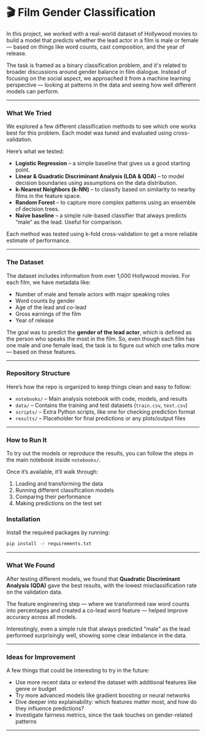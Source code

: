 # 🎬 Film Gender Classification

In this project, we worked with a real-world dataset of Hollywood movies to build a model that predicts whether the lead actor in a film is male or female — based on things like word counts, cast composition, and the year of release.

The task is framed as a binary classification problem, and it's related to broader discussions around gender balance in film dialogue. Instead of focusing on the social aspect, we approached it from a machine learning perspective — looking at patterns in the data and seeing how well different models can perform.

---

### What We Tried

We explored a few different classification methods to see which one works best for this problem. Each model was tuned and evaluated using cross-validation.

Here’s what we tested:

- **Logistic Regression** – a simple baseline that gives us a good starting point.
- **Linear & Quadratic Discriminant Analysis (LDA & QDA)** – to model decision boundaries using assumptions on the data distribution.
- **k-Nearest Neighbors (k-NN)** – to classify based on similarity to nearby films in the feature space.
- **Random Forest** – to capture more complex patterns using an ensemble of decision trees.
- **Naive baseline** – a simple rule-based classifier that always predicts “male” as the lead. Useful for comparison.

Each method was tested using k-fold cross-validation to get a more reliable estimate of performance.

---

### The Dataset

The dataset includes information from over 1,000 Hollywood movies. For each film, we have metadata like:

- Number of male and female actors with major speaking roles  
- Word counts by gender  
- Age of the lead and co-lead  
- Gross earnings of the film  
- Year of release  

The goal was to predict the **gender of the lead actor**, which is defined as the person who speaks the most in the film. So, even though each film has one male and one female lead, the task is to figure out which one talks more — based on these features.

---

### Repository Structure

Here’s how the repo is organized to keep things clean and easy to follow:

- `notebooks/` – Main analysis notebook with code, models, and results  
- `data/` – Contains the training and test datasets (`train.csv`, `test.csv`)  
- `scripts/` – Extra Python scripts, like one for checking prediction format  
- `results/` – Placeholder for final predictions or any plots/output files  

---

###  How to Run It

To try out the models or reproduce the results, you can follow the steps in the main notebook inside `notebooks/`.

Once it’s available, it’ll walk through:

1. Loading and transforming the data  
2. Running different classification models  
3. Comparing their performance  
4. Making predictions on the test set  

### Installation

Install the required packages by running:

```bash
pip install -r requirements.txt
```

---

### What We Found

After testing different models, we found that **Quadratic Discriminant Analysis (QDA)** gave the best results, with the lowest misclassification rate on the validation data.

The feature engineering step — where we transformed raw word counts into percentages and created a co-lead word feature — helped improve accuracy across all models.

Interestingly, even a simple rule that always predicted "male" as the lead performed surprisingly well, showing some clear imbalance in the data.

---

### Ideas for Improvement

A few things that could be interesting to try in the future:

- Use more recent data or extend the dataset with additional features like genre or budget  
- Try more advanced models like gradient boosting or neural networks  
- Dive deeper into explainability: which features matter most, and how do they influence predictions?  
- Investigate fairness metrics, since the task touches on gender-related patterns  

---
